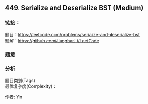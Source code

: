 ## 449. Serialize and Deserialize BST (Medium)

### **链接**：
题目：https://leetcode.com/problems/serialize-and-deserialize-bst  
题解：https://github.com/JianghanLi/LeetCode

### **题意**



### **分析**  
题目类别(Tags)：  
最优复杂度(Complexity)：  



作者: Yin
